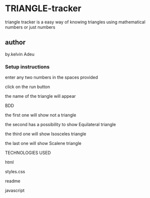 # TRIANGLE-tracker
triangle tracker is a easy way of knowing triangles using mathematical numbers or just numbers
## author
by.kelvin Adeu
### Setup instructions
enter any two numbers in the spaces provided

click on the run button

the name of the triangle will appear

BDD

the first one will show not a triangle

the second has a possibility to show Equilateral triangle

the third one will show Isosceles triangle

the last one will show Scalene triangle

TECHNOLOGIES USED

html

styles.css

readme

javascript
